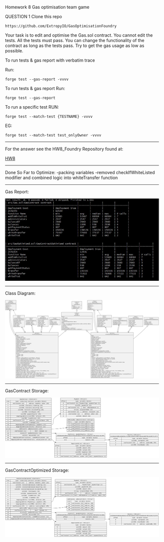 Homework 8
Gas optimisation team game

QUESTION 1
Clone this repo

    https://github.com/ExtropyIO/GasOptimisationFoundry

Your task is to edit and optimise the Gas.sol contract.
You cannot edit the tests.
All the tests must pass.
You can change the functionality of the contract as long as the tests pass.
Try to get the gas usage as low as possible.

To run tests & gas report with verbatim trace

Run:

    forge test --gas-report -vvvv

To run tests & gas report
Run:

    forge test --gas-report

To run a specific test
RUN:

    forge test --match-test {TESTNAME} -vvvv

EG:

    forge test --match-test test_onlyOwner -vvvv

---

For the answer see the HW8_Foundry Repository found at:

[HW8](https://github.com/ecorey/HW8_Foundry)

---

Done So Far to Optimize:
-packing variables
-removed checkIfWhiteListed modifier and combined logic into whiteTransfer function

---

Gas Report:

![Gas Report](https://github.com/ecorey/Solidity-Course-Expert/blob/main/Week2/report.JPG)

---

Class Diagram:

![Class Diagram](https://github.com/ecorey/Solidity-Course-Expert/blob/main/Week2/classDiagram.svg)

---

GasContract Storage:

![GasContract Storage](https://github.com/ecorey/Solidity-Course-Expert/blob/main/Week2/GasContract.svg)

---

GasContractOptimized Storage:

![GasContractOptimized Storage](https://github.com/ecorey/Solidity-Course-Expert/blob/main/Week2/GasContractOptimized.svg)
